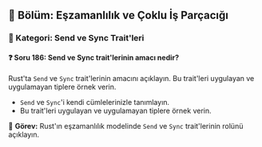 ## 📘 Bölüm: Eşzamanlılık ve Çoklu İş Parçacığı  
### 🔹 Kategori: Send ve Sync Trait'leri  
#### ❓ Soru 186: Send ve Sync trait'lerinin amacı nedir?

Rust'ta `Send` ve `Sync` trait'lerinin amacını açıklayın. Bu trait'leri uygulayan ve uygulamayan tiplere örnek verin.

- `Send` ve `Sync`'i kendi cümlelerinizle tanımlayın.
- Bu trait'leri uygulayan ve uygulamayan tiplere örnek verin.

🔧 **Görev:** Rust'ın eşzamanlılık modelinde `Send` ve `Sync` trait'lerinin rolünü açıklayın.
